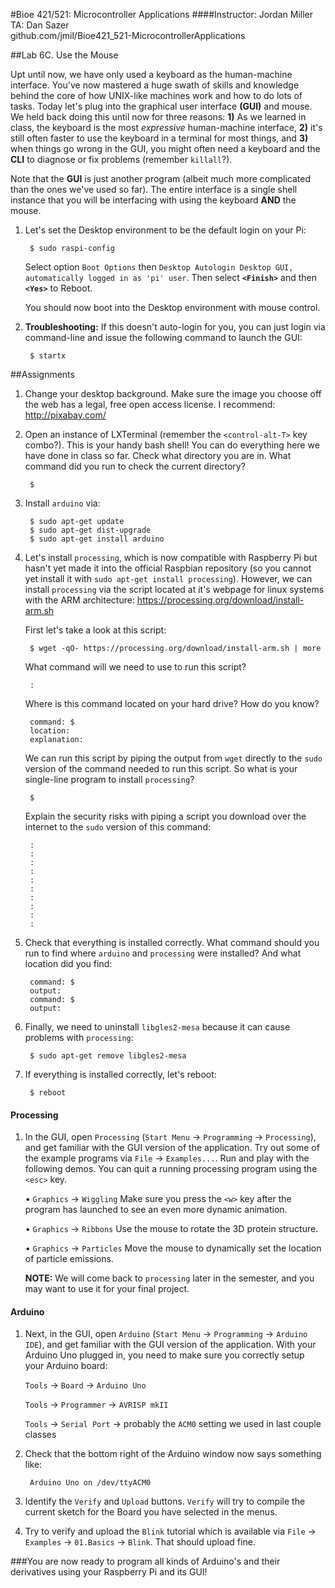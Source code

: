 #Bioe 421/521: Microcontroller Applications
####Instructor: Jordan Miller<br>TA: Dan Sazer<br>github.com/jmil/Bioe421_521-MicrocontrollerApplications

##Lab 6C. Use the Mouse

Upt until now, we have only used a keyboard as the human-machine interface. You've now mastered a huge swath of skills and knowledge behind the core of how UNIX-like machines work and how to do lots of tasks. Today let's plug into the graphical user interface **(GUI)** and mouse. We held back doing this until now for three reasons: **1)** As we learned in class, the keyboard is the most *expressive* human-machine interface, **2)** it's still often faster to use the keyboard in a terminal for most things, and **3)** when things go wrong in the GUI, you might often need a keyboard and the **CLI** to diagnose or fix problems (remember `killall`?).

Note that the **GUI** is just another program (albeit much more complicated than the ones we've used so far). The entire interface is a single shell instance that you will be interfacing with using the keyboard **AND** the mouse.


1. Let's set the Desktop environment to be the default login on your Pi:

		$ sudo raspi-config

	Select option `Boot Options` then `Desktop Autologin Desktop GUI, automatically logged in as 'pi' user`. Then select **`<Finish>`** and then **`<Yes>`** to Reboot.

	You should now boot into the Desktop environment with mouse control.

1. **Troubleshooting:** If this doesn't auto-login for you, you can just login via command-line and issue the following command to launch the GUI:

		$ startx


##Assignments

1. Change your desktop background. Make sure the image you choose off the web has a legal, free open access license. I recommend:
http://pixabay.com/


1. Open an instance of LXTerminal (remember the `<control-alt-T>` key combo?). This is your handy bash shell! You can do everything here we have done in class so far. Check what directory you are in. What command did you run to check the current directory?

		$ 

1. Install `arduino` via:

		$ sudo apt-get update
		$ sudo apt-get dist-upgrade
		$ sudo apt-get install arduino 
		
1. Let's install `processing`, which is now compatible with Raspberry Pi but hasn't yet made it into the official Raspbian repository (so you cannot yet install it with `sudo apt-get install processing`). However, we can install `processing` via the script located at it's webpage for linux systems with the ARM architecture:
https://processing.org/download/install-arm.sh

	First let's take a look at this script:
	
		$ wget -qO- https://processing.org/download/install-arm.sh | more
		
	What command will we need to use to run this script?
	
		: 
		
	Where is this command located on your hard drive? How do you know?
	
		command: $ 
		location:
		explanation: 
	
	We can run this script by piping the output from `wget` directly to the `sudo` version of the command needed to run this script. So what is your single-line program to install `processing`?
	
		$ 
		
	
	Explain the security risks with piping a script you download over the internet to the `sudo` version of this command:
	
		:
		:
		:
		:
		:
		:
		:
		:
		:
		: 
	
1. Check that everything is installed correctly. What command should you run to find where `arduino` and `processing` were installed? And what location did you find:

		command: $ 
		output: 
		command: $
		output: 
		
1. Finally, we need to uninstall `libgles2-mesa` because it can cause problems with `processing`:

		$ sudo apt-get remove libgles2-mesa
	
1. If everything is installed correctly, let's reboot:

		$ reboot


#### Processing

1. In the GUI, open `Processing` (`Start Menu` -> `Programming` -> `Processing`), and get familiar with the GUI version of the application. Try out some of the example programs via `File` -> `Examples...`. Run and play with the following demos. You can quit a running processing program using the `<esc>` key.


	• `Graphics` -> `Wiggling`
	Make sure you press the `<w>` key after the program has launched to see an even more dynamic animation. 
	
	• `Graphics` -> `Ribbons`
	Use the mouse to rotate the 3D protein structure.
		
	• `Graphics` -> `Particles`
	Move the mouse to dynamically set the location of particle emissions.


	**NOTE:** We will come back to `processing` later in the semester, and you may want to use it for your final project.

#### Arduino

1. Next, in the GUI, open `Arduino` (`Start Menu` -> `Programming` -> `Arduino IDE`), and get familiar with the GUI version of the application. With your Arduino Uno plugged in, you need to make sure you correctly setup your Arduino board:

	`Tools` -> `Board` -> `Arduino Uno` 

	`Tools` -> `Programmer` -> `AVRISP mkII`
	
	`Tools` -> `Serial Port` -> probably the `ACM0` setting we used in last couple classes
	
1. Check that the bottom right of the Arduino window now says something like:

		Arduino Uno on /dev/ttyACM0


1. Identify the `Verify` and `Upload` buttons. `Verify` will try to compile the current sketch for the Board you have selected in the menus.

1. Try to verify and upload the `Blink` tutorial which is available via `File` -> `Examples` -> `01.Basics` -> `Blink`. That should upload fine.

###You are now ready to program all kinds of Arduino's and their derivatives using your Raspberry Pi and its GUI!
	

